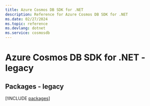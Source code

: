 ```yaml
---
title: Azure Cosmos DB SDK for .NET
description: Reference for Azure Cosmos DB SDK for .NET
ms.date: 02/27/2024
ms.topic: reference
ms.devlang: dotnet
ms.service: cosmosdb
---
```

# Azure Cosmos DB SDK for .NET - legacy
## Packages - legacy
[!INCLUDE [packages](cosmos-db-index.md)]